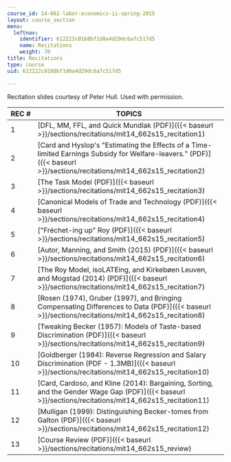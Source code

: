 ```yaml
---
course_id: 14-662-labor-economics-ii-spring-2015
layout: course_section
menu:
  leftnav:
    identifier: 612222c0168bf1d0a4d29dc6a7c517d5
    name: Recitations
    weight: 70
title: Recitations
type: course
uid: 612222c0168bf1d0a4d29dc6a7c517d5

---
```


Recitation slides courtesy of Peter Hull. Used with permission.

| REC # | TOPICS |
| --- | --- |
| 1 | [DFL, MM, FFL, and Quick Mundlak (PDF)]({{< baseurl >}}/sections/recitations/mit14_662s15_recitation1) |
| 2 | [Card and Hyslop's "Estimating the Effects of a Time-limited Earnings Subsidy for Welfare-leavers." (PDF)]({{< baseurl >}}/sections/recitations/mit14_662s15_recitation2) |
| 3 | [The Task Model (PDF)]({{< baseurl >}}/sections/recitations/mit14_662s15_recitation3) |
| 4 | [Canonical Models of Trade and Technology (PDF)]({{< baseurl >}}/sections/recitations/mit14_662s15_recitation4) |
| 5 | ["Fréchet-ing up" Roy (PDF)]({{< baseurl >}}/sections/recitations/mit14_662s15_recitation5) |
| 6 | [Autor, Manning, and Smith (2015) (PDF)]({{< baseurl >}}/sections/recitations/mit14_662s15_recitation6) |
| 7 | [The Roy Model, isoLATEing, and Kirkebøen Leuven, and Mogstad (2014) (PDF)]({{< baseurl >}}/sections/recitations/mit14_662s15_recitation7) |
| 8 | [Rosen (1974), Gruber (1997), and Bringing Compensating Differences to Data (PDF)]({{< baseurl >}}/sections/recitations/mit14_662s15_recitation8) |
| 9 | [Tweaking Becker (1957): Models of Taste-based Discrimination (PDF)]({{< baseurl >}}/sections/recitations/mit14_662s15_recitation9) |
| 10 | [Goldberger (1984): Reverse Regression and Salary Discrimination (PDF - 1.3MB)]({{< baseurl >}}/sections/recitations/mit14_662s15_recitation10) |
| 11 | [Card, Cardoso, and Kline (2014): Bargaining, Sorting, and the Gender Wage Gap (PDF)]({{< baseurl >}}/sections/recitations/mit14_662s15_recitation11) |
| 12 | [Mulligan (1999): Distinguishing Becker-tomes from Galton (PDF)]({{< baseurl >}}/sections/recitations/mit14_662s15_recitation12) |
| 13 | [Course Review (PDF)]({{< baseurl >}}/sections/recitations/mit14_662s15_review)